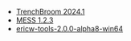 - [TrenchBroom 2024.1](https://trenchbroom.github.io/)
- [MESS 1.2.3](https://pwitvoet.github.io/mess/index.html)
- [ericw-tools-2.0.0-alpha8-win64](https://github.com/ericwa/ericw-tools/releases/tag/2.0.0-alpha8)
